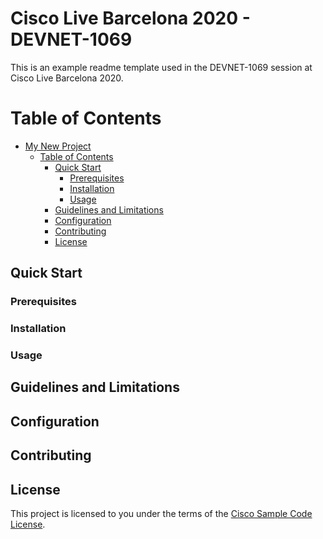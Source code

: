 # Cisco Live Barcelona 2020 - DEVNET-1069 

This is an example readme template used in the DEVNET-1069 session at Cisco Live Barcelona 2020. 

Table of Contents
=================

* [My New Project](#my-new-project)
   * [Table of Contents](#table-of-contents)
      * [Quick Start](#quick-start)
        * [Prerequisites](#prerequisites)
        * [Installation](#usage)
        * [Usage](#installation)
      * [Guidelines and Limitations](#guidelines-and-limitations)
      * [Configuration](#configuration)
      * [Contributing](#contributing)
      * [License](#license)

## Quick Start

### Prerequisites

### Installation

### Usage


## Guidelines and Limitations



## Configuration

## Contributing

## License

This project is licensed to you under the terms of the [Cisco Sample
Code License](./LICENSE).

